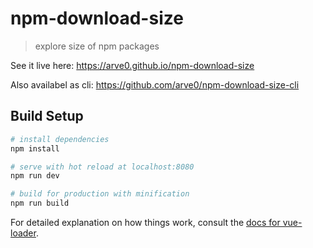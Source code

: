 # npm-download-size

> explore size of npm packages

See it live here: https://arve0.github.io/npm-download-size

Also availabel as cli: https://github.com/arve0/npm-download-size-cli

## Build Setup

``` bash
# install dependencies
npm install

# serve with hot reload at localhost:8080
npm run dev

# build for production with minification
npm run build
```

For detailed explanation on how things work, consult the [docs for vue-loader](http://vuejs.github.io/vue-loader).
